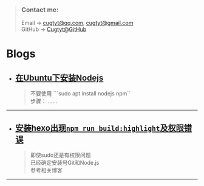 > ### Contact me:  
> Email -> <cugtyt@qq.com>, <cugtyt@gmail.com>  
> GitHub -> [Cugtyt@GitHub](https://github.com/Cugtyt)

# **Blogs**

- ## [**在Ubuntu下安装Nodejs**](https://cugtyt.github.io/blog/201710251850)
    > 不要使用 ```sudo apt install nodejs npm``   
    > 步骤： ......
    
----

- ## [**安装hexo出现`npm run build:highlight`及权限错误**](https://cugtyt.github.io/blog/201710251851)
    > 即使sudo还是有权限问题  
    > 已经确定安装号Git和Node.js  
    > 参考相关博客

----
